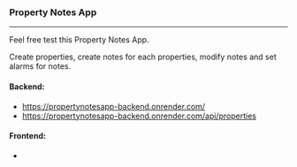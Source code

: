### Property Notes App
<hr>
Feel free test this Property Notes App. 

Create properties, create notes for each properties, modify notes and set alarms for notes.

#### Backend: <br>
* https://propertynotesapp-backend.onrender.com/
* https://propertynotesapp-backend.onrender.com/api/properties

#### Frontend:
* 